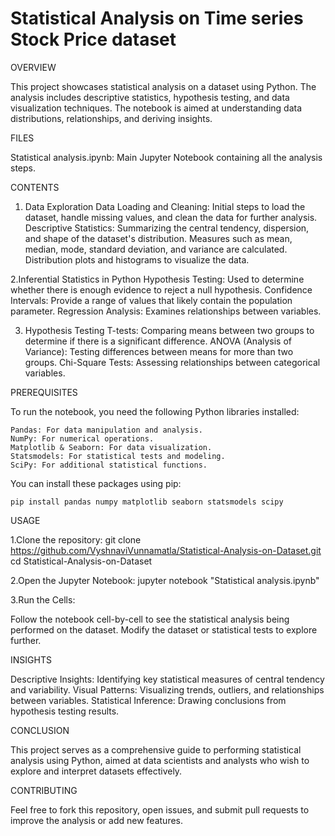 # Statistical Analysis on Time series Stock Price dataset


OVERVIEW

This project showcases statistical analysis on a dataset using Python. The analysis includes descriptive statistics, hypothesis testing, and data visualization techniques. The notebook is aimed at understanding data distributions, relationships, and deriving insights.



FILES

Statistical analysis.ipynb: Main Jupyter Notebook containing all the analysis steps.



CONTENTS

1. Data Exploration
   Data Loading and Cleaning: Initial steps to load the dataset, handle missing values, and clean the data for further analysis.
   Descriptive Statistics: Summarizing the central tendency, dispersion, and shape of the dataset's distribution.
        Measures such as mean, median, mode, standard deviation, and variance are calculated.
        Distribution plots and histograms to visualize the data.
   
2.Inferential Statistics in Python
  Hypothesis Testing: Used to determine whether there is enough evidence to reject a null hypothesis.
  Confidence Intervals: Provide a range of values that likely contain the population parameter.
  Regression Analysis: Examines relationships between variables.

3. Hypothesis Testing
   T-tests: Comparing means between two groups to determine if there is a significant difference.
   ANOVA (Analysis of Variance): Testing differences between means for more than two groups.
   Chi-Square Tests: Assessing relationships between categorical variables.


PREREQUISITES

To run the notebook, you need the following Python libraries installed:

    Pandas: For data manipulation and analysis.
    NumPy: For numerical operations.
    Matplotlib & Seaborn: For data visualization.
    Statsmodels: For statistical tests and modeling.
    SciPy: For additional statistical functions.

You can install these packages using pip:

    pip install pandas numpy matplotlib seaborn statsmodels scipy



USAGE

1.Clone the repository:
git clone https://github.com/VyshnaviVunnamatla/Statistical-Analysis-on-Dataset.git cd Statistical-Analysis-on-Dataset

2.Open the Jupyter Notebook:
jupyter notebook "Statistical analysis.ipynb"

3.Run the Cells:

Follow the notebook cell-by-cell to see the statistical analysis being performed on the dataset.
Modify the dataset or statistical tests to explore further.



INSIGHTS

Descriptive Insights: Identifying key statistical measures of central tendency and variability.
Visual Patterns: Visualizing trends, outliers, and relationships between variables.
Statistical Inference: Drawing conclusions from hypothesis testing results.



CONCLUSION

This project serves as a comprehensive guide to performing statistical analysis using Python, aimed at data scientists and analysts who wish to explore and interpret datasets effectively.



CONTRIBUTING 

Feel free to fork this repository, open issues, and submit pull requests to improve the analysis or add new features.
